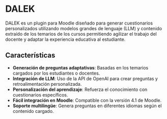 # DALEK

DALEK es un plugin para Moodle diseñado para generar cuestionarios
personalizados utilizando modelos grandes de lenguaje (LLM) y contenido
extraído de los temarios de los cursos permitiendo agilizar el trabajo
del docente y adaptar la experiencia educativa al estudiante.

## Características

- **Generación de preguntas adaptativas**: Basadas en los temarios
  cargados por los estudiantes o docentes.
- **Integración de LLM**: Uso de la API de OpenAI para crear preguntas y
  retroalimentación personalizada.
- **Personalización del aprendizaje**: Refuerza el conocimiento con
  cuestionarios específicos.
- **Fácil integración en Moodle**: Compatible con la versión 4.1 de
  Moodle.
- **Soporte multilingüe**: Genera preguntas en diferentes idiomas según
  el contenido cargado.
